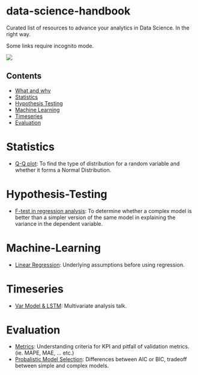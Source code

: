 # data-science-handbook
Curated list of resources to advance your analytics in Data Science. In the right way.

Some links require incognito mode. 

<img src='https://static-cdn.jtvnw.net/emoticons/v1/25/1.0'/>

## Contents

- [What and why](#what-and-why)
- [Statistics](#Statistics)
- [Hypothesis Testing](#Hypothesis-Testing)
- [Machine Learning](#Machine-Learning)
- [Timeseries](#Timeseries)
- [Evaluation](#Evaluation)

# Statistics
- [Q-Q plot](https://towardsdatascience.com/q-q-plots-explained-5aa8495426c0): To find the type of distribution for a random variable and whether it forms a Normal Distribution.


# Hypothesis-Testing
- [F-test in regression analysis](https://towardsdatascience.com/fisher-test-for-regression-analysis-1e1687867259): To determine whether a complex model is better than a simpler version of the same model in explaining the variance in the dependent variable.

# Machine-Learning 
- [Linear Regression](https://towardsdatascience.com/assumptions-of-linear-regression-5d87c347140): Underlying assumptions before using regression.

# Timeseries
- [Var Model & LSTM](https://www.youtube.com/watch?v=_vQ0W_qXMxk&feature=youtu.be): Multivariate analysis talk. 

# Evaluation
- [Metrics](https://towardsdatascience.com/forecast-kpi-rmse-mae-mape-bias-cdc5703d242d): Understanding criteria for KPI and pitfall of validation metrics. (ie. MAPE, MAE, ... etc.)
- [Probalistic Model Selection](https://stats.stackexchange.com/questions/577/is-there-any-reason-to-prefer-the-aic-or-bic-over-the-other): Differences between AIC or BIC, tradeoff between simple and complex models.